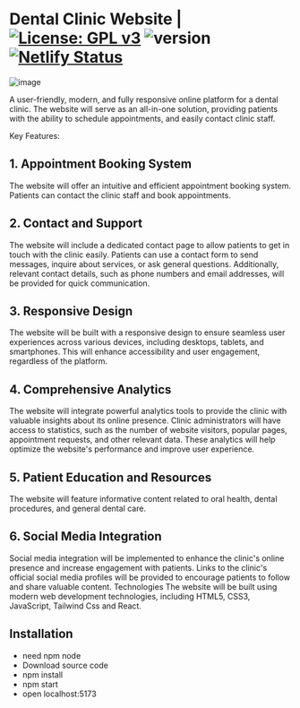 # Dental Clinic Website |  [![License: GPL v3](https://img.shields.io/badge/License-GPL%20v3-blue.svg)](https://www.gnu.org/licenses/gpl-3.0) ![version](https://img.shields.io/badge/React.Js-v16.14.0-red) [![Netlify Status](https://api.netlify.com/api/v1/badges/c0321660-0b1e-40ea-82db-10370779f201/deploy-status)](https://app.netlify.com/sites/dental-clinic-project/deploys)
![image](https://github.com/Kristi200/Dental-Clinic-Website/assets/80427725/95833512-0dda-42dd-8e9c-e7f9a0b5e5fd)


A user-friendly, modern, and fully responsive online platform for a dental clinic. The website will serve as an all-in-one solution, providing patients with the ability to schedule appointments, and easily contact clinic staff.

Key Features:
## 1. Appointment Booking System
The website will offer an intuitive and efficient appointment booking system. Patients can contact the clinic staff and book appointments.
## 2. Contact and Support
The website will include a dedicated contact page to allow patients to get in touch with the clinic easily. Patients can use a contact form to send messages, inquire about services, or ask general questions. Additionally, relevant contact details, such as phone numbers and email addresses, will be provided for quick communication.
## 3. Responsive Design
The website will be built with a responsive design to ensure seamless user experiences across various devices, including desktops, tablets, and smartphones. This will enhance accessibility and user engagement, regardless of the platform.
## 4. Comprehensive Analytics
The website will integrate powerful analytics tools to provide the clinic with valuable insights about its online presence. Clinic administrators will have access to statistics, such as the number of website visitors, popular pages, appointment requests, and other relevant data. These analytics will help optimize the website's performance and improve user experience.
## 5. Patient Education and Resources
The website will feature informative content related to oral health, dental procedures, and general dental care.
## 6. Social Media Integration
Social media integration will be implemented to enhance the clinic's online presence and increase engagement with patients. Links to the clinic's official social media profiles will be provided to encourage patients to follow and share valuable content.
Technologies
The website will be built using modern web development technologies, including HTML5, CSS3, JavaScript, Tailwind Css and React.

## Installation

- need npm node
- Download source code
- npm install
- npm start
- open localhost:5173
